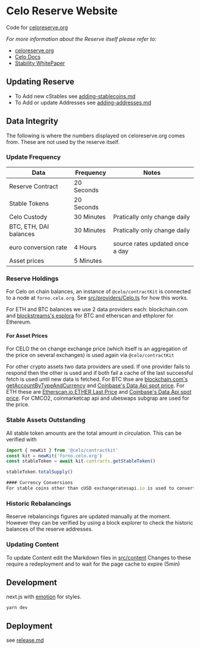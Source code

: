 # Celo Reserve Website

Code for [celoreserve.org](https://celoreserve.org)

_For more information about the Reserve itself please refer to:_

- [celoreserve.org](https://celoreserve.org)
- [Celo Docs](https://docs.celo.org/developer-guide/sdk-code-reference/summary-2/classes/_wrappers_reserve_.reservewrapper)
- [Stability WhitePaper](https://celo.org/papers/stability)

## Updating Reserve

- To Add new cStables see [adding-stablecoins.md](./adding-stablecoins.md)
- To Add or update Addresses see [adding-addresses.md](./adding-addresses.md)

## Data Integrity

The following is where the numbers displayed on celoreserve.org comes from. These are not used by the reserve itself.

### Update Frequency

| Data                   | Frequency  | Notes                           |
| ---------------------- | ---------- | ------------------------------- |
| Reserve Contract       | 20 Seconds |                                 |
| Stable Tokens          | 20 Seconds |                                 |
| Celo Custody           | 30 Minutes | Pratically only change daily    |
| BTC, ETH, DAI balances | 30 Minutes | Pratically only change daily    |
| euro conversion rate   | 4 Hours    | source rates updated once a day |
| Asset prices           | 5 Minutes  |                                 |

### Reserve Holdings

For Celo on chain balances, an instance of `@celo/contractKit` is connected to a node at `forno.celo.org`. See [src/providers/Celo.ts](src/providers/Celo.ts) for how this works.

For ETH and BTC balances we use 2 data providers each: blockchain.com and [blockstreams's esplora](https://github.com/Blockstream/esplora/blob/master/API.md) for BTC and etherscan and ethplorer for Ethereum.

#### For Asset Prices

For CELO the on change exchange price (which itself is an aggregation of the price on several exchanges) is used again via `@celo/contractKit`

For other crypto assets two data providers are used. If one provider fails to respond then the other is used and if both fail a cache of the last successful fetch is used until new data is fetched.
For BTC thse are [blockchain.com's getAccountByTypeAndCurrency](https://api.blockchain.com/v3/#/payments/getAccountByTypeAndCurrency) and [Coinbase's Data Api spot price](https://developers.coinbase.com/api/v2#exchange-rates).
For ETH these are [Etherscan.io ETHER Last Price](https://etherscan.io/apis#stats) and [Coinbase's Data Api spot price](https://developers.coinbase.com/api/v2#exchange-rates). For CMCO2, coinmarketcap api and ubeswaps subgrap are used for the price.

### Stable Assets Outstanding

All stable token amounts are the total amount in circulation. This can be verified with

```typescript
import { newKit } from '@celo/contractkit'
const kit = newKit('forno.celo.org')
const stableToken = await kit.contracts.getStableToken()

stableToken.totalSupply()

#### Currency Conversions
For stable coins other than cUSD exchangeratesapi.io is used to convert value to USD to compare and sum values
```

### Historic Rebalancings

Reserve rebalancings figures are updated manually at the moment. However they can be verified by using a block explorer to check the historic balances of the reserve addresses.

### Updating Content

To update Content edit the Markdown files in [src/content](src/content)
Changes to these require a redeployment and to wait for the page cache to expire (5min)

## Development

next.js with [emotion](http://emotion.sh/) for styles.

`yarn dev`

## Deployment

see [release.md](release.md)
